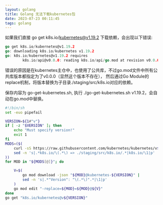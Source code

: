 ```yaml
---
layout: golang
title: Golang 无法下载kubernetes包
date: 2023-07-23 00:11:45
tags: golang
---
```


如果我们直接 go get k8s.io/kubernetes@v1.19.2 下载依赖，会出现以下错误:

```go
go get k8s.io/kubernetes@v1.19.2
go: downloading k8s.io/kubernetes v1.19.2
go: k8s.io/kubernetes@v1.19.2 requires
        k8s.io/api@v0.0.0: reading k8s.io/api/go.mod at revision v0.0.0:
```

错误的原因是在kubernetes主仓中，也使用了公共库，不过go.mod文件中所有公共库版本都指定为了v0.0.0（显然这个版本不存在）， 然后通过Go Module的replace机制，将版本替换为子目录./staging/src/k8s.io对应的依赖。

保存内容为 go-get-kubernetes.sh, 执行 ./go-get-kubernetes.sh v1.19.2，会自动在go.mod中替换。
```sh
#!/bin/sh
set -euo pipefail

VERSION=${1#"v"}
if [ -z "$VERSION" ]; then
    echo "Must specify version!"
    exit 1
fi
MODS=($(
    curl -sS https://raw.githubusercontent.com/kubernetes/kubernetes/v${VERSION}/go.mod |
    sed -n 's|.*k8s.io/\(.*\) => ./staging/src/k8s.io/.*|k8s.io/\1|p'
))
for MOD in "${MODS[@]}"; do

    V=$(
        go mod download -json "${MOD}@kubernetes-${VERSION}" |
        sed -n 's|.*"Version": "\(.*\)".*|\1|p'
    )
    go mod edit "-replace=${MOD}=${MOD}@${V}"
done
go get "k8s.io/kubernetes@v${VERSION}"
```

